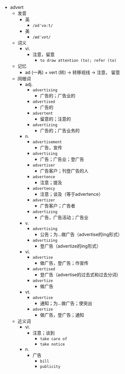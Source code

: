 - advert
  - 发音
    - 英
      - `/əd'vəːt/`
    - 美
      - `/ædˈvɚt/`
  - 词义
    - vi.
      - 注意，留意
        - `to draw attention (to); refer (to) `
  - 记忆
    - ad (一再) + vert (转) → 转移视线 → 注意， 留意
  - 同根词
    - adj.
      - `advertising`
        - 广告的；广告业的
      - `advertised`
        - 广告的
      - `advertent`
        - 留意的；注意的
      - `advertizing`
        - 广告的；广告业务的
    - n.
      - `advertisement`
        - 广告，宣传
      - `advertising`
        - 广告；广告业；登广告
      - `advertiser`
        - 广告客户；刊登广告的人
      - `advertence`
        - 注意；提及
      - `advertency`
        - 注意；谈及（等于advertence）
      - `advertizer`
        - 广告客户；广告者
      - `advertizing`
        - 广告，广告活动；广告业
    - v.
      - `advertising`
        - 公告；为…做广告（advertise的ing形式）
      - `advertizing`
        - 登广告（advertize的ing形式）
    - vi.
      - `advertise`
        - 做广告，登广告；作宣传
      - `advertised`
        - 登广告（advertise的过去式和过去分词）
      - `advertize`
        - 做广告
    - vt.
      - `advertise`
        - 通知；为…做广告；使突出
      - `advertize`
        - 做广告，登广告；通知
  - 近义词
    - vi.
      - 注意；谈到
        - `take care of`
        - `take notice`
    - n.
      - 广告
        - `bill`
        - `publicity`
